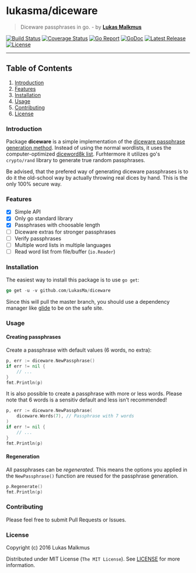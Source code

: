 # lukasma/diceware
> Diceware passphrases in go. - by **[Lukas Malkmus](https://github.com/LukasMa)**

[![Build Status][build_badge]][build]
[![Coverage Status][coverage_badge]][coverage]
[![Go Report][report_badge]][report]
[![GoDoc][docs_badge]][docs]
[![Latest Release][release_badge]][release]
[![License][license_badge]][license]

---

## Table of Contents
1. [Introduction](#introduction)
2. [Features](#features)
3. [Installation](#installation)
4. [Usage](#usage)
5. [Contributing](#contributing)
6. [License](#License)

### Introduction
Package **diceware** is a simple implementation of the [diceware passphrase generation method](http://world.std.com/~reinhold/diceware.html). Instead of using the normal wordlists, it uses the computer-optimized [diceword8k list](http://world.std.com/%7Ereinhold/dicewarefaq.html#diceware8k). Furhtermore it utilizes go's `crypto/rand` library to generate true random passphrases.

Be advised, that the prefered way of generating diceware passphrases is to do it the old-school way by actually throwing real dices by hand. This is the only 100% secure way.

### Features
- [x] Simple API
- [x] Only go standard library
- [x] Passphrases with choosable length
- [ ] Diceware extras for stronger passphrases
- [ ] Verify passphrases
- [ ] Multiple word lists in multiple languages
- [ ] Read word list from file/buffer (`io.Reader`)

### Installation
The easiest way to install this package is to use `go get`:
```go
go get -u -v github.com/LukasMa/diceware
```
Since this will pull the master branch, you should use a dependency manager like [glide](http://glide,sh) to be on the safe site.

### Usage

#### Creating passphrases
Create a passphrase with default values (6 words, no extra):
```go
p, err := diceware.NewPassphrase()
if err != nil {
    // ...
}
fmt.Println(p)
```

It is also possible to create a passphrase with more or less words. Please note that 6 words is a sensitiv default and less isn't recommended!
```go
p, err := diceware.NewPassphrase(
    diceware.Words(7), // Passphrase with 7 words
)
if err != nil {
    // ...
}
fmt.Println(p)
```

#### Regeneration
All passphrases can be _regenerated_. This means the options you applied in the `NewPassphrase()` function are reused for the passphrase generation.
```go
p.Regenerate()
fmt.Println(p)
```

### Contributing
Please feel free to submit Pull Requests or Issues.

### License
Copyright (c) 2016 Lukas Malkmus

Distributed under MIT License (`The MIT License`). See [LICENSE](LICENSE) for more information.

[build]: https://travis-ci.org/LukasMa/diceware
[build_badge]: https://travis-ci.org/LukasMa/diceware.svg?branch=master
[coverage]: https://coveralls.io/github/LukasMa/diceware
[coverage_badge]: https://coveralls.io/repos/github/LukasMa/diceware/badge?branch=master
[report]: https://goreportcard.com/report/github.com/LukasMa/diceware
[report_badge]: https://goreportcard.com/badge/github.com/LukasMa/diceware
[docs]: https://godoc.org/github.com/LukasMa/diceware
[docs_badge]: https://godoc.org/github.com/LukasMa/diceware?status.svg
[release]: https://github.com/LukasMa/diceware/releases
[release_badge]: https://img.shields.io/github/release/LukasMa/diceware.svg
[license]: https://opensource.org/licenses/MIT
[license_badge]: https://img.shields.io/badge/liecense-MIT-blue.svg
